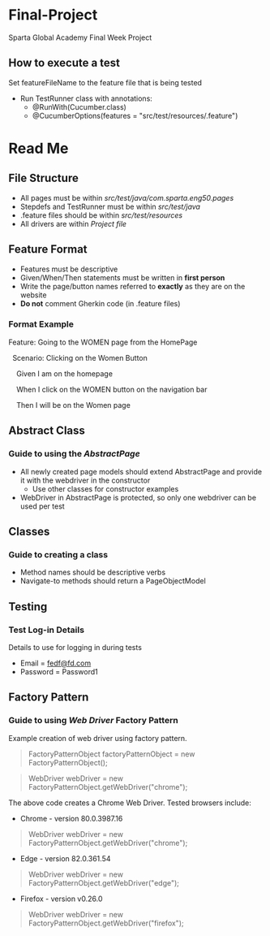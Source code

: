 # Final-Project
Sparta Global Academy Final Week Project

## How to execute a test
Set featureFileName to the feature file that is being tested
* Run TestRunner class with annotations:
  * @RunWith(Cucumber.class)
  * @CucumberOptions(features = "src/test/resources/<featureFileName>.feature")

# Read Me

## File Structure

* All pages must be within *src/test/java/com.sparta.eng50.pages*
* Stepdefs and TestRunner must be within *src/test/java*
* .feature files should be within *src/test/resources*
* All drivers are within *Project file*

## Feature Format

* Features must be descriptive
* Given/When/Then statements must be written in **first person**
* Write the page/button names referred to **exactly** as they are on the website
* **Do not** comment Gherkin code (in .feature files)

### Format Example
Feature: Going to the WOMEN page from the HomePage

&nbsp; Scenario: Clicking on the Women Button
 
&nbsp; &nbsp; Given I am on the homepage
  
&nbsp; &nbsp; When I click on the WOMEN button on the navigation bar
  
&nbsp; &nbsp; Then I will be on the Women page

## Abstract Class
### Guide to using the *AbstractPage*
* All newly created page models should extend AbstractPage and provide it with the webdriver in the constructor
  * Use other classes for constructor examples
* WebDriver in AbstractPage is protected, so only one webdriver can be used per test

## Classes
### Guide to creating a class
* Method names should be descriptive verbs
* Navigate-to methods should return a PageObjectModel

## Testing
### Test Log-in Details
Details to use for logging in during tests
* Email = fedf@fd.com
* Password = Password1

## Factory Pattern
### Guide to using *Web Driver* Factory Pattern

Example creation of web driver using factory pattern.
> FactoryPatternObject factoryPatternObject = new FactoryPatternObject();

> WebDriver webDriver = new FactoryPatternObject.getWebDriver("chrome");

The above code creates a Chrome Web Driver.
Tested browsers include:

* Chrome - version 80.0.3987.16
> WebDriver webDriver = new FactoryPatternObject.getWebDriver("chrome");
* Edge - version 82.0.361.54
> WebDriver webDriver = new FactoryPatternObject.getWebDriver("edge");
* Firefox - version v0.26.0
> WebDriver webDriver = new FactoryPatternObject.getWebDriver("firefox");

